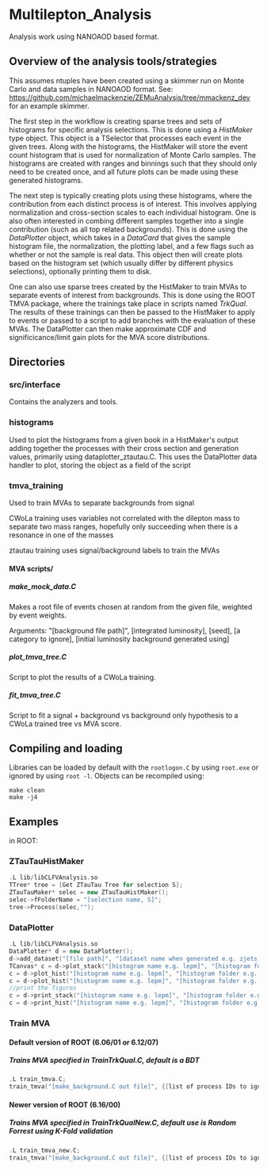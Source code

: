 # Multilepton_Analysis
Analysis work using NANOAOD based format.

## Overview of the analysis tools/strategies
This assumes ntuples have been created using a skimmer run on Monte Carlo and data samples in NANOAOD format.
See: https://github.com/michaelmackenzie/ZEMuAnalysis/tree/mmackenz_dev for an example skimmer.

The first step in the workflow is creating sparse trees and sets of histograms for specific analysis selections.
This is done using a *HistMaker* type object. This object is a TSelector that processes each event in the given trees.
Along with the histograms, the HistMaker will store the event count histogram that is used for normalization of 
Monte Carlo samples. The histograms are created with ranges and binnings such that they should only need to be created
once, and all future plots can be made using these generated histograms.

The next step is typically creating plots using these histograms, where the contribution from each distinct process
is of interest. This involves applying normalization and cross-section scales to each individual histogram.
One is also often interested in combing different samples together into a single contribution (such as all top
related backgrounds). This is done using the *DataPlotter* object, which takes in a *DataCard* that gives
the sample histogram file, the normalization, the plotting label, and a few flags such as whether or not the sample
is real data.
This object then will create plots based on the histogram set (which usually differ by different physics selections),
optionally printing them to disk.

One can also use sparse trees created by the HistMaker to train MVAs to separate events of interest from backgrounds.
This is done using the ROOT TMVA package, where the trainings take place in scripts named *TrkQual*. The results
of these trainings can then be passed to the HistMaker to apply to events or passed to a script to add branches with
the evaluation of these MVAs. The DataPlotter can then make approximate CDF and significicance/limit gain plots for the MVA 
score distributions.

## Directories
### src/interface
Contains the analyzers and tools.

### histograms
Used to plot the histograms from a given book in a HistMaker's output
adding together the processes with their cross section and generation values, primarily
using dataplotter_ztautau.C. This uses the DataPlotter data handler to plot, storing the object as a field of the script

### tmva_training
Used to train MVAs to separate backgrounds from signal

CWoLa training uses variables not correlated with the dilepton mass to separate two mass ranges,
hopefully only succeeding when there is a resonance in one of the masses

ztautau training uses signal/background labels to train the MVAs

#### MVA scripts/
##### make_mock_data.C

Makes a root file of events chosen at random from the given file, weighted by event weights.

Arguments: "[background file path]", [integrated luminosity], [seed], [a category to ignore],
[initial luminosity background generated using]

##### plot_tmva_tree.C

Script to plot the results of a CWoLa training.

##### fit_tmva_tree.C

Script to fit a signal + background vs background only hypothesis to a CWoLa trained tree vs MVA score.


## Compiling and loading

Libraries can be loaded by default with the `rootlogon.C` by using `root.exe` or ignored by using `root -l`.
Objects can be recompiled using:
```
make clean
make -j4
```

## Examples
in ROOT:
  
### ZTauTauHistMaker
```c++
.L lib/libCLFVAnalysis.so
TTree* tree = [Get ZTauTau Tree for selection S];
ZTauTauMaker* selec = new ZTauTauHistMaker();
selec->fFolderName = "[selection name, S]";
tree->Process(selec,"");
```

### DataPlotter
```c++
.L lib/libCLFVAnalysis.so
DataPlotter* d = new DataPlotter();
d->add_dataset("[file path]", "[dataset name when generated e.g. zjets_m-50]", "[Label e.g. Z+Jets]", [0 if MC 1 if Data], [xsec in pb^-1], [true if signal false if background]);
TCanvas* c = d->plot_stack("[histogram name e.g. lepm]", "[histogram folder e.g. event]", [histogram set number]);
c = d->plot_hist("[histogram name e.g. lepm]", "[histogram folder e.g. event]", [histogram set number]);
c = d->plot_hist("[histogram name e.g. lepm]", "[histogram folder e.g. event]", [histogram set number], [xmin], [xmax]);
//print the figures
c = d->print_stack("[histogram name e.g. lepm]", "[histogram folder e.g. event]", [histogram set number]);
c = d->print_hist("[histogram name e.g. lepm]", "[histogram folder e.g. event]", [histogram set number]);
```

### Train MVA

#### Default version of ROOT (6.06/01 or 6.12/07)

##### Trains MVA specified in TrainTrkQual.C, default is a BDT 
```c++
.L train_tmva.C;
train_tmva("[make_background.C out file]", {[list of process IDs to ignore]}");
```

#### Newer version of ROOT (6.16/00)

##### Trains MVA specified in TrainTrkQualNew.C, default use is Random Forrest using K-Fold validation
```c++
.L train_tmva_new.C;
train_tmva("[make_background.C out file]", {[list of process IDs to ignore]}");
```


 

